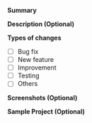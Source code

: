 <!-- Important notes

Thank you for improving the JPC project. Before submit your pull request, 
please take time to check:

- Have you formatted the code with clang-format
- Do you accept your change open to public
- Do you push the change to an appropiate branch

--->

**Summary**
<!-- Provide a general and short summary of your changes here -->

**Description (Optional)**
<!-- If necessary, describe your changes in detail -->

**Types of changes**
- [ ] Bug fix        <!-- Fix an issue (You have better list fix which issue) -->
- [ ] New feature    <!-- Add functionality or new plugin -->
- [ ] Improvement    <!-- Optimize performance, refactoring, change architecture of software, etc. -->
- [ ] Testing        <!-- Add testing e.g. unittest -->
- [ ] Others         <!-- Other changes: fix typo, improve documentation, miscellaneous, etc. --> 

**Screenshots (Optional)**
<!-- If applicable, add screenshots to help explain your change. -->

**Sample Project (Optional)**
<!-- Upload a sample project to help us test and verify your change. -->